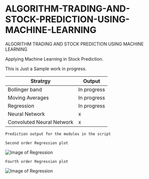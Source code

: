 # ALGORITHM-TRADING-AND-STOCK-PREDICTION-USING-MACHINE-LEARNING
ALGORITHM TRADING AND STOCK PREDICTION USING MACHINE LEARNING

Applying Machine Learning in Stock Prediction.

This is Just a Sample work in progress.

|Stratrgy        | Output        |
|--------------- | --------------|
|Bollinger band  | In progress   |
|Moving Averages | In progress   |
|Regression      | In progress   |
|Neural Network  | x             |
|Convoluted Neural Network | x   |

```bash
Prediction output for the modules in the script
```

```Second order Regression plot```

![Image of Regression](https://raw.githubusercontent.com/kennedyCzar/ALGORITHM-TRADING-AND-STOCK-PREDICTION-USING-MACHINE-LEARNING/master/Algorithm%20trading%20using%20machine%20learning/_REGRESSION%20IMAGES/Figure_1-9.png)

```Fourth order Regression plot```

![Image of Regression](https://raw.githubusercontent.com/kennedyCzar/ALGORITHM-TRADING-AND-STOCK-PREDICTION-USING-MACHINE-LEARNING/master/Algorithm%20trading%20using%20machine%20learning/_REGRESSION%20IMAGES/Figure_1-2.png)

